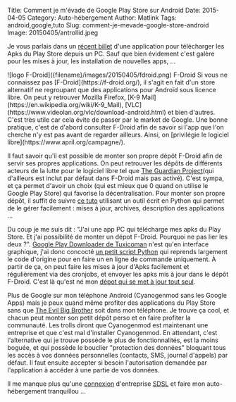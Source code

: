 Title: Comment je m'évade de Google Play Store sur Android
Date: 2015-04-05
Category: Auto-hébergement
Author: Matlink
Tags: android,google,tuto
Slug: comment-je-mevade-google-store-android
Image: 20150405/antrollid.jpeg

Je vous parlais dans un [récent billet]({filename}/2015/0326-recherche-dev-android.md) d'une application pour télécharger les Apks du Play Store depuis un PC. Sauf que bien évidement c'est galère pour les mises à jour, les installation de nouvelles apps, ...

<span class="figure float-left">
![logo F-Droid]({filename}/images/20150405/fdroid.png)
<span class="caption">F-Droid</span>
</span>
Si vous ne connaissez pas [F-Droid](https://f-droid.org/), il s'agit en fait d'un store alternatif ne regroupant que des applications pour Androïd sous licence libre. On peut y retrouver Mozilla Firefox, [K-9 Mail](https://en.wikipedia.org/wiki/K-9_Mail), [VLC](https://www.videolan.org/vlc/download-android.html) et bien d'autres. C'est très utile car cela évite de passer par le market de Google. Une bonne pratique, c'est de d'abord consulter F-Droid afin de savoir si l'app que l'on cherche n'y est pas avant de regarder ailleurs. Ainsi, on [privilégie le logiciel libre](https://www.april.org/campagne/).

Il faut savoir qu'il est possible de monter son propre dépôt F-Droid afin de servir ses propres applications. On peut retrouver les dépôts de différents acteurs de la lutte pour le logiciel libre tel que [The Guardian Project](https://guardianproject.info/)(qui d'ailleurs est inclut par défaut dans F-Droid mais pas activé). C'est sympa, et ça permet d'avoir un choix (qui est mieux que 0 quand on utilise le Google Play Store) qui favorise la décentralisation. Pour monter son propre dépôt, il suffit de suivre [ce tuto](https://f-droid.org/wiki/page/Installing_the_Server/Repo_Tools) utilisant un outil écrit en Python qui permet de le gérer facilement : mises à jour, archives, description des applications ... 

Du coup je me suis dit : "J'ai une app PC qui télécharge mes apks du Play Store. Et j'ai possibilité de monter un dépot F-Droid. Pourquoi ne pas lier les deux ?". [Google Play Downloader de Tuxicoman](https://codingteam.net/project/googleplaydownloader) n'est qu'en interface graphique, j'ai donc concocté [un petit script Python](https://github.com/matlink/gplay-cli) qui reprends largement le code d'origine pour en faire un en ligne de commande uniquement. À partir de ça, on peut faire les mises à jour d'Apks facilement et régulièrement via des cronjobs, et envoyer les apks mis à jour dans le dépôt F-Droid. C'est là qu'est né mon [dépot qui se met à jour tout seul](https://matlink.fr/fdroid/).

Plus de Google sur mon téléphone Android (Cyanogenmod sans les Google Apps) mais je peux quand même profiter des applications du Play Store sans que [The Evil Big Brother](https://fr.wikipedia.org/wiki/Don't_be_evil) soit dans mon téléphone. Je trouve ça cool, et chacun peut monter son petit dépôt perso et en faire profiter la communauté. Les trolls diront que Cyanogenmod est maintenant une entreprise et que c'est mal d'installer Cyanogenmod. En attendant, c'est l'alternative qui je trouve possède le plus de fonctionnalités, est la moins boguée, et qui possède le bouclier "protection des données" bloquant tous les accès à vos données personnelles (contacts, SMS, journal d'appels) par défaut. Il faut ensuite accepter si besoin l'autorisation demandée par l'application à accéder à une partie de vos données. 

Il me manque plus qu'une [connexion](https://yunohost.org/#/isp_fr) d'entreprise [SDSL](https://fr.wikipedia.org/wiki/Symmetric_Digital_Subscriber_Line) et faire mon auto-hébergement tranquillou ...